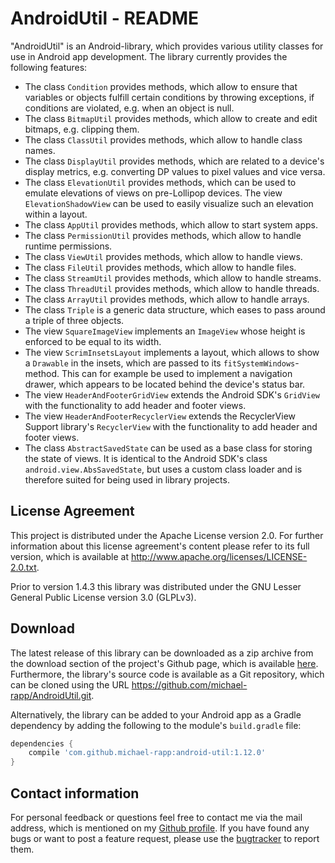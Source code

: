 # AndroidUtil - README

"AndroidUtil" is an Android-library, which provides various utility classes for use in Android app development. The library currently provides the following features:

- The class `Condition` provides methods, which allow to ensure that variables or objects fulfill certain conditions by throwing exceptions, if conditions are violated, e.g. when an object is null.
- The class `BitmapUtil` provides methods, which allow to create and edit bitmaps, e.g. clipping them.
- The class `ClassUtil` provides methods, which allow to handle class names.
- The class `DisplayUtil` provides methods, which are related to a device's display metrics, e.g. converting DP values to pixel values and vice versa.
- The class `ElevationUtil` provides methods, which can be used to emulate elevations of views on pre-Lollipop devices. The view `ElevationShadowView` can be used to easily visualize such an elevation within a layout.
- The class `AppUtil` provides methods, which allow to start system apps.
- The class `PermissionUtil` provides methods, which allow to handle runtime permissions.
- The class `ViewUtil` provides methods, which allow to handle views.
- The class `FileUtil` provides methods, which allow to handle files.
- The class `StreamUtil` provides methods, which allow to handle streams.
- The class `ThreadUtil` provides methods, which allow to handle threads.
- The class `ArrayUtil` provides methods, which allow to handle arrays.
- The class `Triple` is a generic data structure, which eases to pass around a triple of three objects.
- The view `SquareImageView` implements an `ImageView` whose height is enforced to be equal to its width.
- The view `ScrimInsetsLayout` implements a layout, which allows to show a `Drawable` in the insets, which are passed to its `fitSystemWindows`-method. This can for example be used to implement a navigation drawer, which appears to be located behind the device's status bar.
- The view `HeaderAndFooterGridView` extends the Android SDK's `GridView` with the functionality to add header and footer views.
- The view `HeaderAndFooterRecyclerView` extends the RecyclerView Support library's `RecyclerView` with the functionality to add header and footer views.
- The class `AbstractSavedState` can be used as a base class for storing the state of views. It is identical to the Android SDK's class `android.view.AbsSavedState`, but uses a custom class loader and is therefore suited for being used in library projects.

## License Agreement

This project is distributed under the Apache License version 2.0. For further information about this license agreement's content please refer to its full version, which is available at http://www.apache.org/licenses/LICENSE-2.0.txt.

Prior to version 1.4.3 this library was distributed under the GNU Lesser General Public License version 3.0 (GLPLv3).

## Download

The latest release of this library can be downloaded as a zip archive from the download section of the project's Github page, which is available [here](https://github.com/michael-rapp/AndroidUtil/releases). Furthermore, the library's source code is available as a Git repository, which can be cloned using the URL https://github.com/michael-rapp/AndroidUtil.git.

Alternatively, the library can be added to your Android app as a Gradle dependency by adding the following to the module's `build.gradle` file:

```groovy
dependencies {
    compile 'com.github.michael-rapp:android-util:1.12.0'
}
```

## Contact information

For personal feedback or questions feel free to contact me via the mail address, which is mentioned on my [Github profile](https://github.com/michael-rapp). If you have found any bugs or want to post a feature request, please use the [bugtracker](https://github.com/michael-rapp/AndroidUtil/issues) to report them.